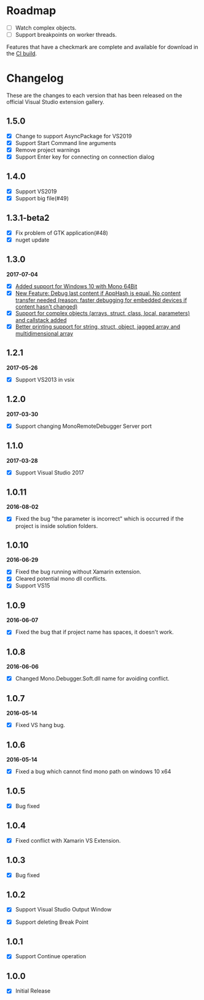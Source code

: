 # Roadmap

- [ ] Watch complex objects.
- [ ] Support breakpoints on worker threads.

Features that have a checkmark are complete and available for
download in the
[CI build](http://vsixgallery.com/extension/27D183E9-5D2B-44D6-9EC8-2DB329096DF7/).

# Changelog

These are the changes to each version that has been released
on the official Visual Studio extension gallery.
## 1.5.0

- [x] Change to support AsyncPackage for VS2019
- [x] Support Start Command line arguments
- [x] Remove project warnings
- [x] Support Enter key for connecting on connection dialog

## 1.4.0

- [x] Support VS2019
- [x] Support big file(#49) 

## 1.3.1-beta2

- [x] Fix problem of GTK application(#48)
- [x] nuget update

## 1.3.0
**2017-07-04**

- [x] [Added support for Windows 10 with Mono 64Bit](https://github.com/techl/MonoRemoteDebugger/pull/39/commits/912b5c4f9fac23d21ae2b1313ec08cf68522c57b)
- [x] [New Feature: Debug last content if AppHash is equal. No content transfer needed (reason: faster debugging for embedded devices if content hasn't changed)](https://github.com/techl/MonoRemoteDebugger/pull/39/commits/f4d256c806278ec9bf86c7f799ebe08a2ab90de6)
- [x] [Support for complex objects (arrays, struct, class, local, parameters) and callstack added](https://github.com/techl/MonoRemoteDebugger/pull/39/commits/60215b17fc7667a96d24d1dec091fe3d2f841fbb)
- [x] [Better printing support for string, struct, object, jagged array and multidimensional array](https://github.com/techl/MonoRemoteDebugger/pull/39/commits/83f84c1fd7c38e9fa9ac2a6a8dade60427a7e171)

## 1.2.1
**2017-05-26**

- [x] Support VS2013 in vsix

## 1.2.0
**2017-03-30**

- [x] Support changing MonoRemoteDebugger Server port

## 1.1.0
**2017-03-28**

- [x] Support Visual Studio 2017

## 1.0.11
**2016-08-02**

- [x] Fixed the bug "the parameter is incorrect" which is occurred if the project is inside solution folders.

## 1.0.10
**2016-06-29**

- [x] Fixed the bug running without Xamarin extension.
- [x] Cleared potential mono dll conflicts.
- [x] Support VS15

## 1.0.9
**2016-06-07**

- [x] Fixed the bug that if project name has spaces, it doesn't work.

## 1.0.8
**2016-06-06**

- [x] Changed Mono.Debugger.Soft.dll name for avoiding conflict.

## 1.0.7

**2016-05-14**

- [x] Fixed VS hang bug.

## 1.0.6

**2016-05-14**

- [x] Fixed a bug which cannot find mono path on windows 10 x64

## 1.0.5

- [x] Bug fixed

## 1.0.4

- [x] Fixed conflict with Xamarin VS Extension.

## 1.0.3

- [x] Bug fixed


## 1.0.2

- [x] Support Visual Studio Output Window

- [x] Support deleting Break Point

## 1.0.1

- [x] Support Continue operation

## 1.0.0

- [x] Initial Release
